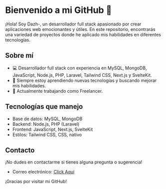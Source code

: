 # Bienvenido a mi GitHub 👋

¡Hola! Soy Dazh-, un desarrollador full stack apasionado por crear aplicaciones web emocionantes y útiles. En este repositorio, encontrarás una variedad de proyectos donde he aplicado mis habilidades en diferentes tecnologías.

## Sobre mí

- 💻 Desarrollador full stack con experiencia en MySQL, MongoDB, JavaScript, Node.js, PHP, Laravel, Tailwind CSS, Next.js y SvelteKit.
- 🌱 Siempre estoy aprendiendo nuevas tecnologías y buscando mejorar mis habilidades.
- 💼 Actualmente trabajando como Freelancer.


## Tecnologías que manejo

- Base de datos: MySQL, MongoDB
- Backend: Node.js, PHP (Laravel)
- Frontend: JavaScript, Next.js, SvelteKit
- Estilos: Tailwind CSS, CSS, nativo

## Contacto

¡No dudes en contactarme si tienes alguna pregunta o sugerencia!

- Correo electrónico: [Click Aqui](mailto:sanslime30@gmail.com)

¡Gracias por visitar mi GitHub!

